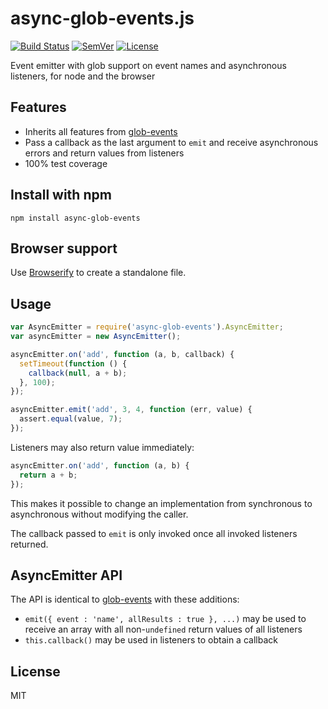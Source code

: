 # async-glob-events.js

[![Build Status]](https://travis-ci.org/mantoni/async-glob-events.js)
[![SemVer]](http://semver.org)
[![License]](https://github.com/mantoni/async-glob-events.js/blob/master/LICENSE)

Event emitter with glob support on event names and asynchronous listeners, for
node and the browser

## Features

- Inherits all features from [glob-events][]
- Pass a callback as the last argument to `emit` and receive asynchronous
  errors and return values from listeners
- 100% test coverage

## Install with npm

```
npm install async-glob-events
```

## Browser support

Use [Browserify](http://browserify.org) to create a standalone file.

## Usage

```js
var AsyncEmitter = require('async-glob-events').AsyncEmitter;
var asyncEmitter = new AsyncEmitter();

asyncEmitter.on('add', function (a, b, callback) {
  setTimeout(function () {
    callback(null, a + b);
  }, 100);
});

asyncEmitter.emit('add', 3, 4, function (err, value) {
  assert.equal(value, 7);
});
```

Listeners may also return value immediately:

```js
asyncEmitter.on('add', function (a, b) {
  return a + b;
});
```

This makes it possible to change an implementation from synchronous to
asynchronous without modifying the caller.

The callback passed to `emit` is only invoked once all invoked listeners
returned.

## AsyncEmitter API

The API is identical to [glob-events][] with these additions:

- `emit({ event : 'name', allResults : true }, ...)` may be used to receive an
  array with all non-`undefined` return values of all listeners
- `this.callback()` may be used in listeners to obtain a callback

## License

MIT

[Build Status]: http://img.shields.io/travis/mantoni/async-glob-events.js.svg
[SemVer]: http://img.shields.io/:semver-%E2%9C%93-brightgreen.svg
[License]: http://img.shields.io/npm/l/async-glob-events.svg
[glob-events]: https://github.com/mantoni/glob-events.js
